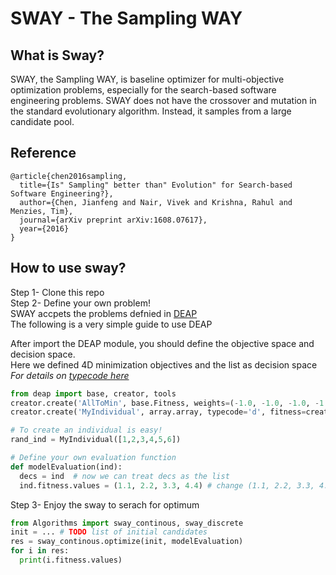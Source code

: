 # SWAY - The Sampling WAY
 
## What is Sway?
SWAY, the Sampling WAY, is baseline optimizer for multi-objective optimization problems, especially for the search-based software engineering problems.
SWAY does not have the crossover and mutation in the standard evolutionary algorithm. Instead, it samples from a large candidate pool.

## Reference
```
@article{chen2016sampling,
  title={Is" Sampling" better than" Evolution" for Search-based Software Engineering?},
  author={Chen, Jianfeng and Nair, Vivek and Krishna, Rahul and Menzies, Tim},
  journal={arXiv preprint arXiv:1608.07617},
  year={2016}
}
```

## How to use sway?
Step 1- Clone this repo  
Step 2- Define your own problem!  
SWAY accpets the problems defnied in [DEAP](http://deap.readthedocs.io/en/master/index.html)  
The following is a very simple guide to use DEAP  

After import the DEAP module, you should define the objective space and decision space.  
Here we defined 4D minimization objectives and the list as decision space  
_For details on [typecode here](https://docs.scipy.org/doc/numpy/reference/generated/numpy.typename.html)_

```python
from deap import base, creator, tools
creator.create('AllToMin', base.Fitness, weights=(-1.0, -1.0, -1.0, -1.0))
creator.create('MyIndividual', array.array, typecode='d', fitness=creator.FitnessMin)

# To create an individual is easy!
rand_ind = MyIndividual([1,2,3,4,5,6])

# Define your own evaluation function
def modelEvaluation(ind):
  decs = ind  # now we can treat decs as the list
  ind.fitness.values = (1.1, 2.2, 3.3, 4.4) # change (1.1, 2.2, 3.3, 4.4) here
```
Step 3- Enjoy the sway to serach for optimum

```python
from Algorithms import sway_continous, sway_discrete
init = ... # TODO list of initial candidates
res = sway_continous.optimize(init, modelEvaluation)
for i in res:
  print(i.fitness.values)
```
